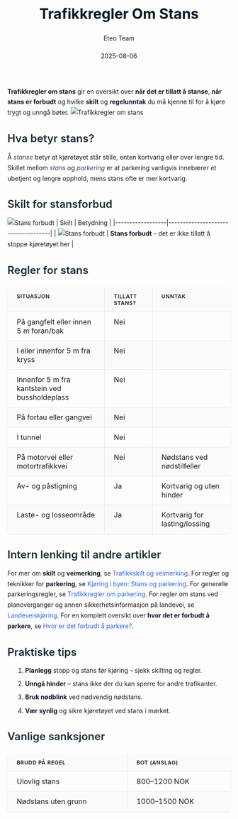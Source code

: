 ﻿---
title: "Trafikkregler Om Stans"
date: 2025-08-06
draft: false
author: "Eteo Team"
description: "Guide to Trafikkregler Om Stans for Norwegian driving theory exam."
categories: ["Driving Theory"]
tags: ["driving", "theory", "safety"]
featured_image: "/blog/trafikkregler-om-stans/trafikkregler-om-stans-image.svg"
---
<style>
/* Base text styling */
.article-content {
  font-family: 'Inter', -apple-system, BlinkMacSystemFont, 'Segoe UI', Roboto, Oxygen, Ubuntu, Cantarell, 'Open Sans', 'Helvetica Neue', sans-serif;
  line-height: 1.6;
  color: #1f2937;
  font-size: 16px;
}
/* Headers */
h1 {
  font-size: 2rem;
  font-weight: 700;
  margin: 2rem 0 1.5rem;
  color: #111827;
}
h2 {
  font-size: 1.5rem;
  font-weight: 600;
  margin: 2rem 0 1rem;
  color: #1f2937;
}
h3 {
  font-size: 1.25rem;
  font-weight: 600;
  margin: 1.5rem 0 0.75rem;
  color: #374151;
}
/* Paragraphs */
p {
  margin: 1rem 0;
  line-height: 1.7;
}
/* Lists */
ul, ol {
  margin: 1rem 0 1rem 1.5rem;
  padding-left: 1rem;
}
li {
  margin-bottom: 0.5rem;
  line-height: 1.6;
}
/* Bold and emphasis text */
strong, b {
  font-weight: 700 !important;
  color: #111827;
}
em, i {
  font-style: italic;
  color: #374151;
}
strong em, b i, em strong, i b {
  font-weight: 700 !important;
  font-style: italic;
  color: #111827;
}
/* Links */
a {
  color: #2563eb;
  text-decoration: none;
  transition: color 0.2s ease;
}
a:hover {
  color: #1d4ed8;
  text-decoration: underline;
}
/* Code blocks */
pre, code {
  font-family: 'SFMono-Regular', Consolas, 'Liberation Mono', Menlo, monospace;
  background-color: #f3f4f6;
  border-radius: 0.375rem;
  font-size: 0.875em;
}
pre {
  padding: 1rem;
  overflow-x: auto;
  margin: 1rem 0;
}
code {
  padding: 0.2em 0.4em;
}
/* Blockquotes */
blockquote {
  border-left: 4px solid #e5e7eb;
  margin: 1.5rem 0;
  padding: 0.75rem 1rem 0.75rem 1.5rem;
  background-color: #f9fafb;
  color: #4b5563;
  font-style: italic;
}
/* Tables */
table {
  margin: 1.5rem auto !important;
  border-collapse: collapse !important;
  width: 100% !important;
  max-width: 100%;
  box-shadow: 0 1px 3px rgba(0,0,0,0.1) !important;
  border-radius: 0.5rem !important;
  overflow: hidden !important;
  border: 1px solid #e5e7eb !important;
  display: table !important;
}
th, td {
  padding: 0.75rem 1.25rem !important;
  text-align: left !important;
  border: 1px solid #e5e7eb !important;
  vertical-align: top;
}
th {
  background-color: #f9fafb !important;
  font-weight: 600 !important;
  color: #111827 !important;
  text-transform: uppercase !important;
  font-size: 0.75rem !important;
  letter-spacing: 0.05em !important;
}
tr:nth-child(even) {
  background-color: #f9fafb !important;
}
tr:hover {
  background-color: #f3f4f6 !important;
}
/* Responsive adjustments */
@media (max-width: 768px) {
  .article-content {
    font-size: 15px;
  }
  h1 { font-size: 1.75rem; }
  h2 { font-size: 1.375rem; }
  h3 { font-size: 1.125rem; }
  table {
    display: block !important;
    overflow-x: auto !important;
    -webkit-overflow-scrolling: touch;
  }
}
</style>
**Trafikkregler om stans** gir en oversikt over **når det er tillatt å stanse**, **når stans er forbudt** og hvilke **skilt** og **regelunntak** du må kjenne til for å kjøre trygt og unngå bøter.
![Trafikkregler om stans](/blog/trafikkregler-om-stans/trafikkregler-om-stans-image.svg)
## Hva betyr stans?
Å *stanse* betyr at kjøretøyet står stille, enten kortvarig eller over lengre tid. Skillet mellom *stans* og *parkering* er at parkering vanligvis innebærer et ubetjent og lengre opphold, mens stans ofte er mer kortvarig.
## Skilt for stansforbud
![Stans forbudt](/blog/trafikkregler-om-stans/stans-forbudt-skilt.svg)
| Skilt            | Betydning                          |
|------------------|------------------------------------|
| ![Stans forbudt](/blog/trafikkregler-om-stans/stans-forbudt-skilt.svg) | **Stans forbudt** – det er ikke tillatt å stoppe kjøretøyet her |
## Regler for stans
| Situasjon                                     | Tillatt stans? | Unntak                         |
|-----------------------------------------------|---------------|-------------------------------|
| På gangfelt eller innen 5 m foran/bak         | Nei           |                               |
| I eller innenfor 5 m fra kryss                | Nei           |                               |
| Innenfor 5 m fra kantstein ved bussholdeplass | Nei           |                               |
| På fortau eller gangvei                       | Nei           |                               |
| I tunnel                                      | Nei           |                               |
| På motorvei eller motortrafikkvei             | Nei           | Nødstans ved nødstilfeller    |
| Av- og påstigning                             | Ja            | Kortvarig og uten hinder      |
| Laste- og losseområde                         | Ja            | Kortvarig for lasting/lossing |
## Intern lenking til andre artikler
For mer om **skilt** og **veimerking**, se [Trafikkskilt og veimerking](/blogs/teori/trafikkskilt-og-veimerking "Trafikkskilt og veimerking - Informasjon om trafikkskilt og veimerking").
For regler og teknikker for **parkering**, se [Kjøring i byen: Stans og parkering](/blogs/teori/kjoring-i-byen-stans-og-parkering "Stans og parkering i byen - Regler og anbefalinger").
For generelle parkeringsregler, se [Trafikkregler om parkering](/blogs/teori/trafikkregler-om-parkering "Trafikkregler om parkering - regler, unntak og skilt").
For regler om stans ved planoverganger og annen sikkerhetsinformasjon på landevei, se [Landeveiskjøring](/blogs/teori/landeveiskjoring "Landeveiskjøring - Planovergang, tunnel, motorvei og mer").
For en komplett oversikt over **hvor det er forbudt å parkere**, se [Hvor er det forbudt å parkere?](/blogs/teori/hvor-er-det-forbudt-a-parkere "Hvor er det forbudt å parkere? - parkeringsforbud og trafikkregler").
## Praktiske tips
1. **Planlegg** stopp og stans før kjøring – sjekk skilting og regler.
2. **Unngå hinder** – stans ikke der du kan sperre for andre trafikanter.
3. **Bruk nødblink** ved nødvendig nødstans.
4. **Vær synlig** og sikre kjøretøyet ved stans i mørket.
## Vanlige sanksjoner
| Brudd på regel      | Bot (anslag)     |
|---------------------|------------------|
| Ulovlig stans       | 800–1200 NOK     |
| Nødstans uten grunn | 1000–1500 NOK    |